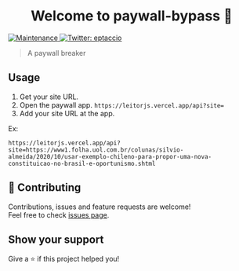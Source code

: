 <h1 align="center">Welcome to paywall-bypass 👋</h1>
<p>
  <a href="https://github.com/eptaccio/paywall-bypass/graphs/commit-activity" target="_blank">
    <img alt="Maintenance" src="https://img.shields.io/badge/Maintained%3F-yes-green.svg" />
  </a>
  <a href="https://twitter.com/eptaccio" target="_blank">
    <img alt="Twitter: eptaccio" src="https://img.shields.io/twitter/follow/eptaccio.svg?style=social" />
  </a>
</p>

> A paywall breaker

## Usage

1. Get your site URL.
2. Open the paywall app. `https://leitorjs.vercel.app/api?site=`
3. Add your site URL at the app. 

Ex:
```
https://leitorjs.vercel.app/api?site=https://www1.folha.uol.com.br/colunas/silvio-almeida/2020/10/usar-exemplo-chileno-para-propor-uma-nova-constituicao-no-brasil-e-oportunismo.shtml
```

## 🤝 Contributing

Contributions, issues and feature requests are welcome!<br />Feel free to check [issues page](https://github.com/eptaccio/paywall-bypass/issues).

## Show your support

Give a ⭐️ if this project helped you!
